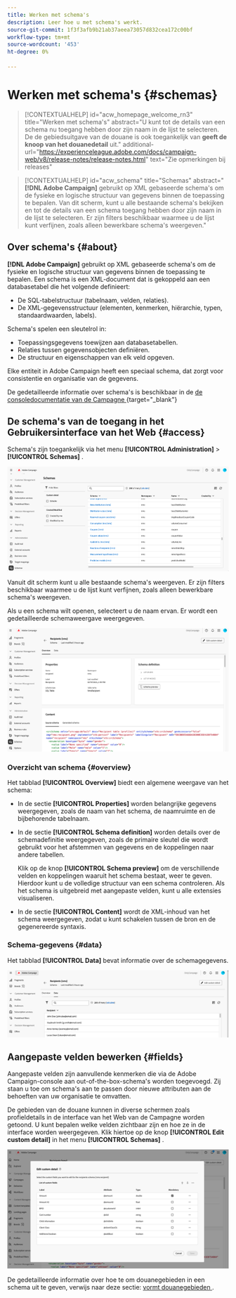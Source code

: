 ```yaml
---
title: Werken met schema's
description: Leer hoe u met schema's werkt.
source-git-commit: 1f3f3afb9b21ab37aeea73057d832cea172c00bf
workflow-type: tm+mt
source-wordcount: '453'
ht-degree: 0%

---
```


# Werken met schema&#39;s {#schemas}

>[!CONTEXTUALHELP]
>id="acw_homepage_welcome_rn3"
>title="Werken met schema&#39;s"
>abstract="U kunt tot de details van een schema nu toegang hebben door zijn naam in de lijst te selecteren. De de gebiedsuitgave van de douane is ook toegankelijk van **geeft de knoop van het douanedetail** uit."
>additional-url="https://experienceleague.adobe.com/docs/campaign-web/v8/release-notes/release-notes.html" text="Zie opmerkingen bij releases"



>[!CONTEXTUALHELP]
>id="acw_schema"
>title="Schemas"
>abstract="**[!DNL Adobe Campaign]** gebruikt op XML gebaseerde schema&#39;s om de fysieke en logische structuur van gegevens binnen de toepassing te bepalen. Van dit scherm, kunt u alle bestaande schema&#39;s bekijken en tot de details van een schema toegang hebben door zijn naam in de lijst te selecteren. Er zijn filters beschikbaar waarmee u de lijst kunt verfijnen, zoals alleen bewerkbare schema&#39;s weergeven."

## Over schema&#39;s {#about}

**[!DNL Adobe Campaign]** gebruikt op XML gebaseerde schema&#39;s om de fysieke en logische structuur van gegevens binnen de toepassing te bepalen. Een schema is een XML-document dat is gekoppeld aan een databasetabel die het volgende definieert:

* De SQL-tabelstructuur (tabelnaam, velden, relaties).
* De XML-gegevensstructuur (elementen, kenmerken, hiërarchie, typen, standaardwaarden, labels).

Schema&#39;s spelen een sleutelrol in:

* Toepassingsgegevens toewijzen aan databasetabellen.
* Relaties tussen gegevensobjecten definiëren.
* De structuur en eigenschappen van elk veld opgeven.

Elke entiteit in Adobe Campaign heeft een speciaal schema, dat zorgt voor consistentie en organisatie van de gegevens.

De gedetailleerde informatie over schema&#39;s is beschikbaar in de [ de consoledocumentatie van de Campagne ](https://experienceleague.adobe.com/en/docs/campaign/campaign-v8/developer/shemas-forms/schemas) {target="_blank"}

## De schema&#39;s van de toegang in het Gebruikersinterface van het Web {#access}

Schema&#39;s zijn toegankelijk via het menu **[!UICONTROL Administration]** > **[!UICONTROL Schemas]** .

![](assets/schemas-list.png)

Vanuit dit scherm kunt u alle bestaande schema&#39;s weergeven. Er zijn filters beschikbaar waarmee u de lijst kunt verfijnen, zoals alleen bewerkbare schema&#39;s weergeven.

Als u een schema wilt openen, selecteert u de naam ervan. Er wordt een gedetailleerde schemaweergave weergegeven.

![](assets/schema-details.png)

### Overzicht van schema {#overview}

Het tabblad **[!UICONTROL Overview]** biedt een algemene weergave van het schema:

* In de sectie **[!UICONTROL Properties]** worden belangrijke gegevens weergegeven, zoals de naam van het schema, de naamruimte en de bijbehorende tabelnaam.

* In de sectie **[!UICONTROL Schema definition]** worden details over de schemadefinitie weergegeven, zoals de primaire sleutel die wordt gebruikt voor het afstemmen van gegevens en de koppelingen naar andere tabellen.

  Klik op de knop **[!UICONTROL Schema preview]** om de verschillende velden en koppelingen waaruit het schema bestaat, weer te geven. Hierdoor kunt u de volledige structuur van een schema controleren. Als het schema is uitgebreid met aangepaste velden, kunt u alle extensies visualiseren.

* In de sectie **[!UICONTROL Content]** wordt de XML-inhoud van het schema weergegeven, zodat u kunt schakelen tussen de bron en de gegenereerde syntaxis.

### Schema-gegevens {#data}

Het tabblad **[!UICONTROL Data]** bevat informatie over de schemagegevens.

![](assets/schemas-data.png)

## Aangepaste velden bewerken {#fields}

Aangepaste velden zijn aanvullende kenmerken die via de Adobe Campaign-console aan out-of-the-box-schema&#39;s worden toegevoegd. Zij staan u toe om schema&#39;s aan te passen door nieuwe attributen aan de behoeften van uw organisatie te omvatten.

De gebieden van de douane kunnen in diverse schermen zoals profieldetails in de interface van het Web van de Campagne worden getoond. U kunt bepalen welke velden zichtbaar zijn en hoe ze in de interface worden weergegeven. Klik hiertoe op de knop **[!UICONTROL Edit custom detail]** in het menu **[!UICONTROL Schemas]** .

![](assets/schemas-custom.png)

De gedetailleerde informatie over hoe te om douanegebieden in een schema uit te geven, verwijs naar deze sectie: [ vormt douanegebieden ](../administration/custom-fields.md).
